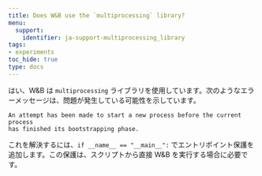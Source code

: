 ```yaml
---
title: Does W&B use the `multiprocessing` library?
menu:
  support:
    identifier: ja-support-multiprocessing_library
tags:
- experiments
toc_hide: true
type: docs
---
```


はい、W&B は `multiprocessing` ライブラリを使用しています。次のようなエラーメッセージは、問題が発生している可能性を示しています。

```
An attempt has been made to start a new process before the current process 
has finished its bootstrapping phase.
```

これを解決するには、`if __name__ == "__main__":` でエントリポイント保護を追加します。この保護は、スクリプトから直接 W&B を実行する場合に必要です。
